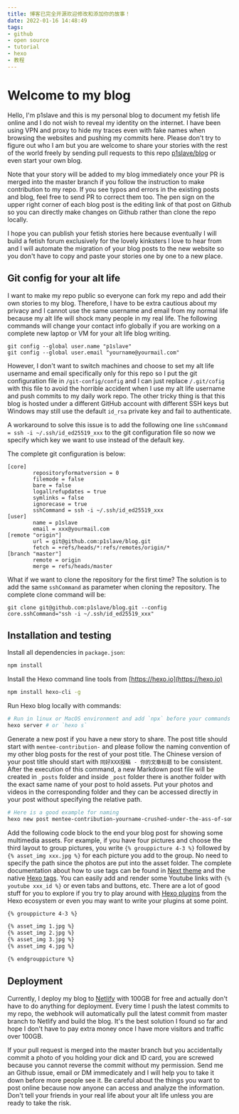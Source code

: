 ```yaml
---
title: 博客已完全开源欢迎修改和添加你的故事！
date: 2022-01-16 14:48:49
tags:
- github
- open source
- tutorial
- hexo
- 教程
---
```


# Welcome to my blog
Hello, I'm p1slave and this is my personal blog to document my fetish life online and I do not wish to reveal my identity on the internet. I have been using VPN and proxy to hide my traces even with fake names when browsing the websites and pushing my commits here. Please don't try to figure out who I am but you are welcome to share your stories with the rest of the world freely by sending pull requests to this repo [p1slave/blog](https://github.com/p1slave/blog) or even start your own blog. 

Note that your story will be added to my blog immediately once your PR is merged into the master branch if you follow the instruction to make contribution to my repo. If you see typos and errors in the existing posts and blog, feel free to send PR to correct them too. The pen sign on the upper right corner of each blog post is the editing link of that post on Github so you can directly make changes on Github rather than clone the repo locally. 

<!-- more -->

I hope you can publish your fetish stories here because eventually I will build a fetish forum exclusively for the lovely kinksters I love to hear from and I will automate the migration of your blog posts to the new website so you don't have to copy and paste your stories one by one to a new place. 

## Git config for your alt life
 I want to make my repo public so everyone can fork my repo and add their own stories to my blog. Therefore, I have to be extra cautious about my privacy and I cannot use the same username and email from my normal life because my alt life will shock many people in my real life. The following commands will change your contact info globally if you are working on a complete new laptop or VM for your alt life blog writing.
```
git config --global user.name "p1slave"
git config --global user.email "yourname@yourmail.com"
```

However, I don't want to switch machines and choose to set my alt life username and email specifically only for this repo so I put the git configuration file in `/git-config/config` and I can just replace `/.git/cofig` with this file to avoid the horrible accident when I use my alt life username and push commits to my daily work repo. The other tricky thing is that this blog is hosted under a different GitHub account with different SSH keys but Windows may still use the default `id_rsa` private key and fail to authenticate.

A workaround to solve this issue is to add the following one line `sshCommand = ssh -i ~/.ssh/id_ed25519_xxx` to the git configuration file so now we specify which key we want to use instead of the default key.

The complete git configuration is below:
```
[core]
        repositoryformatversion = 0
        filemode = false
        bare = false
        logallrefupdates = true
        symlinks = false
        ignorecase = true
        sshCommand = ssh -i ~/.ssh/id_ed25519_xxx
[user]
        name = p1slave
        email = xxx@yourmail.com
[remote "origin"]
        url = git@github.com:p1slave/blog.git
        fetch = +refs/heads/*:refs/remotes/origin/*
[branch "master"]
        remote = origin
        merge = refs/heads/master
```

What if we want to clone the repository for the first time? The solution is to add the same `sshCommand` as parameter when cloning the repository. The complete clone command will be:
```
git clone git@github.com:p1slave/blog.git --config core.sshCommand="ssh -i ~/.ssh/id_ed25519_xxx"
```

## Installation and testing
Install all dependencies in `package.json`:
```bash
npm install
```
Install the Hexo command line tools from [https://hexo.io](https://hexo.io)
```bash
npm install hexo-cli -g
```

Run Hexo blog locally with commands:
```bash
# Run in linux or MacOS environment and add `npx` before your commands in Windows
hexo server # or `hexo s`
```

Generate a new post if you have a new story to share. The post title should start with `mentee-contribution-` and please follow the naming convention of my other blog posts for the rest of your post title. The Chinese version of your post title should start with `同好XXX投稿 - 你的文章标题` to be consistent. After the execution of this command, a new Markdown post file will be created in `_posts` folder and inside `_post` folder there is another folder with the exact same name of your post to hold assets. Put your photos and videos in the corresponding folder and they can be accessed directly in your post without specifying the relative path.
```bash
# Here is a good example for naming
hexo new post mentee-contribution-yourname-crushed-under-the-ass-of-some-goddesses 
```

Add the following code block to the end your blog post for showing some multimedia assets. For example, if you have four pictures and choose the third layout to group pictures, you write `{% grouppicture 4-3 %}` followed by `{% asset_img xxx.jpg %}` for each picture you add to the group. No need to specify the path since the photos are put into the asset folder. The complete documentation about how to use tags can be found in [Next theme](https://theme-next.js.org/docs/tag-plugins/group-pictures.html) and the native [Hexo tags](https://hexo.io/docs/tag-plugins). You can easily add and render some Youtube links with `{% youtube xxx_id %}` or even tabs and buttons, etc. There are a lot of good stuff for you to explore if you try to play around with [Hexo plugins](https://hexo.io/plugins/) from the Hexo ecosystem or even you may want to write your plugins at some point.

```bash
{% grouppicture 4-3 %}

{% asset_img 1.jpg %}
{% asset_img 2.jpg %}
{% asset_img 3.jpg %}
{% asset_img 4.jpg %}

{% endgrouppicture %}
```

## Deployment
Currently, I deploy my blog to [Netlify](www.netlify.com) with 100GB for free and actually don't have to do anything for deployment. Every time I push the latest commits to my repo, the webhook will automatically pull the latest commit from master branch to Netlify and build the blog. It's the best solution I found so far and hope I don't have to pay extra money once I have more visitors and traffic over 100GB. 

If your pull request is merged into the master branch but you accidentally commit a photo of you holding your dick and ID card, you are screwed because you cannot reverse the commit without my permission. Send me an Github issue, email or DM immedicately and I will help you to take it down before more people see it. Be careful about the things you want to post online because now anyone can access and analyze the information. Don't tell your friends in your real life about your alt life unless you are ready to take the risk.
